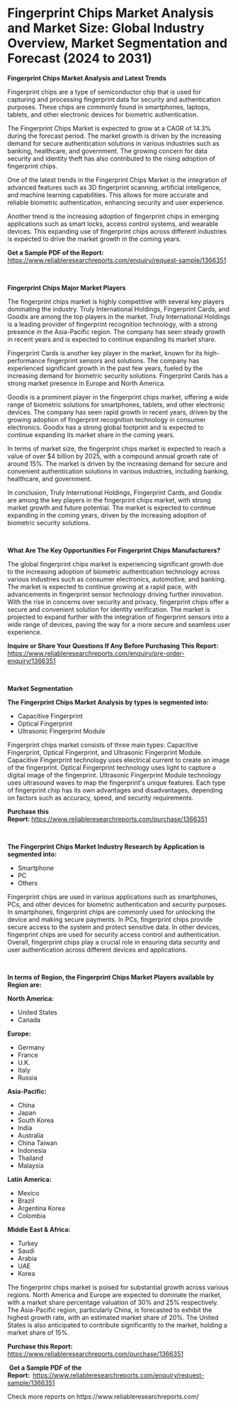 <p><h1>Fingerprint Chips Market Analysis and Market Size: Global Industry Overview, Market Segmentation and Forecast (2024 to 2031)</h1></p><p><strong>Fingerprint Chips Market Analysis and Latest Trends</strong></p>
<p><p>Fingerprint chips are a type of semiconductor chip that is used for capturing and processing fingerprint data for security and authentication purposes. These chips are commonly found in smartphones, laptops, tablets, and other electronic devices for biometric authentication.</p><p>The Fingerprint Chips Market is expected to grow at a CAGR of 14.3% during the forecast period. The market growth is driven by the increasing demand for secure authentication solutions in various industries such as banking, healthcare, and government. The growing concern for data security and identity theft has also contributed to the rising adoption of fingerprint chips.</p><p>One of the latest trends in the Fingerprint Chips Market is the integration of advanced features such as 3D fingerprint scanning, artificial intelligence, and machine learning capabilities. This allows for more accurate and reliable biometric authentication, enhancing security and user experience.</p><p>Another trend is the increasing adoption of fingerprint chips in emerging applications such as smart locks, access control systems, and wearable devices. This expanding use of fingerprint chips across different industries is expected to drive the market growth in the coming years.</p></p>
<p><strong>Get a Sample PDF of the Report:&nbsp;</strong> <a href="https://www.reliableresearchreports.com/enquiry/request-sample/1366351">https://www.reliableresearchreports.com/enquiry/request-sample/1366351</a></p>
<p>&nbsp;</p>
<p><strong>Fingerprint Chips Major Market Players</strong></p>
<p><p>The fingerprint chips market is highly competitive with several key players dominating the industry. Truly International Holdings, Fingerprint Cards, and Goodix are among the top players in the market. Truly International Holdings is a leading provider of fingerprint recognition technology, with a strong presence in the Asia-Pacific region. The company has seen steady growth in recent years and is expected to continue expanding its market share.</p><p>Fingerprint Cards is another key player in the market, known for its high-performance fingerprint sensors and solutions. The company has experienced significant growth in the past few years, fueled by the increasing demand for biometric security solutions. Fingerprint Cards has a strong market presence in Europe and North America.</p><p>Goodix is a prominent player in the fingerprint chips market, offering a wide range of biometric solutions for smartphones, tablets, and other electronic devices. The company has seen rapid growth in recent years, driven by the growing adoption of fingerprint recognition technology in consumer electronics. Goodix has a strong global footprint and is expected to continue expanding its market share in the coming years.</p><p>In terms of market size, the fingerprint chips market is expected to reach a value of over $4 billion by 2025, with a compound annual growth rate of around 15%. The market is driven by the increasing demand for secure and convenient authentication solutions in various industries, including banking, healthcare, and government.</p><p>In conclusion, Truly International Holdings, Fingerprint Cards, and Goodix are among the key players in the fingerprint chips market, with strong market growth and future potential. The market is expected to continue expanding in the coming years, driven by the increasing adoption of biometric security solutions.</p></p>
<p>&nbsp;</p>
<p><strong>What Are The Key Opportunities For Fingerprint Chips Manufacturers?</strong></p>
<p><p>The global fingerprint chips market is experiencing significant growth due to the increasing adoption of biometric authentication technology across various industries such as consumer electronics, automotive, and banking. The market is expected to continue growing at a rapid pace, with advancements in fingerprint sensor technology driving further innovation. With the rise in concerns over security and privacy, fingerprint chips offer a secure and convenient solution for identity verification. The market is projected to expand further with the integration of fingerprint sensors into a wide range of devices, paving the way for a more secure and seamless user experience.</p></p>
<p><strong>Inquire or Share Your Questions If Any Before Purchasing This Report:</strong> <a href="https://www.reliableresearchreports.com/enquiry/pre-order-enquiry/1366351">https://www.reliableresearchreports.com/enquiry/pre-order-enquiry/1366351</a></p>
<p>&nbsp;</p>
<p><strong>Market Segmentation</strong></p>
<p><strong>The Fingerprint Chips Market Analysis by types is segmented into:</strong></p>
<p><ul><li>Capacitive Fingerprint</li><li>Optical Fingerprint</li><li>Ultrasonic Fingerprint Module</li></ul></p>
<p><p>Fingerprint chips market consists of three main types: Capacitive Fingerprint, Optical Fingerprint, and Ultrasonic Fingerprint Module. Capacitive Fingerprint technology uses electrical current to create an image of the fingerprint. Optical Fingerprint technology uses light to capture a digital image of the fingerprint. Ultrasonic Fingerprint Module technology uses ultrasound waves to map the fingerprint's unique features. Each type of fingerprint chip has its own advantages and disadvantages, depending on factors such as accuracy, speed, and security requirements.</p></p>
<p><strong>Purchase this Report:&nbsp;</strong><a href="https://www.reliableresearchreports.com/purchase/1366351">https://www.reliableresearchreports.com/purchase/1366351</a></p>
<p>&nbsp;</p>
<p><strong>The Fingerprint Chips Market Industry Research by Application is segmented into:</strong></p>
<p><ul><li>Smartphone</li><li>PC</li><li>Others</li></ul></p>
<p><p>Fingerprint chips are used in various applications such as smartphones, PCs, and other devices for biometric authentication and security purposes. In smartphones, fingerprint chips are commonly used for unlocking the device and making secure payments. In PCs, fingerprint chips provide secure access to the system and protect sensitive data. In other devices, fingerprint chips are used for security access control and authentication. Overall, fingerprint chips play a crucial role in ensuring data security and user authentication across different devices and applications.</p></p>
<p>&nbsp;</p>
<p><strong>In terms of Region, the Fingerprint Chips Market Players available by Region are:</strong></p>
<p>
    <p> <strong> North America: </strong>
        <ul>
            <li>United States</li>
            <li>Canada</li>
        </ul>
        </p> 
    <p> <strong> Europe: </strong>
        <ul>
            <li>Germany</li>
            <li>France</li>
            <li>U.K.</li>
            <li>Italy</li>
            <li>Russia</li>
        </ul>
        </p> 
    <p> <strong> Asia-Pacific: </strong>
        <ul>
            <li>China</li>
            <li>Japan</li>
            <li>South Korea</li>
            <li>India</li>
            <li>Australia</li>
            <li>China Taiwan</li>
            <li>Indonesia</li>
            <li>Thailand</li>
            <li>Malaysia</li>
        </ul>
        </p> 
    <p> <strong> Latin America: </strong>
        <ul>
            <li>Mexico</li>
            <li>Brazil</li>
            <li>Argentina Korea</li>
            <li>Colombia</li>
        </ul>
        </p> 
    <p> <strong> Middle East & Africa: </strong>
        <ul>
            <li>Turkey</li>
            <li>Saudi</li>
            <li>Arabia</li>
            <li>UAE</li>
            <li>Korea</li>
        </ul>
    </p>
    </p>
<p><p>The fingerprint chips market is poised for substantial growth across various regions. North America and Europe are expected to dominate the market, with a market share percentage valuation of 30% and 25% respectively. The Asia-Pacific region, particularly China, is forecasted to exhibit the highest growth rate, with an estimated market share of 20%. The United States is also anticipated to contribute significantly to the market, holding a market share of 15%.</p></p>
<p><strong>Purchase this Report: </strong><a href="https://www.reliableresearchreports.com/purchase/1366351">https://www.reliableresearchreports.com/purchase/1366351</a></p>
<p>&nbsp;<strong>Get a Sample PDF of the Report:&nbsp;&nbsp;</strong><a href="https://www.reliableresearchreports.com/enquiry/request-sample/1366351">https://www.reliableresearchreports.com/enquiry/request-sample/1366351</a></p>
<p><strong></strong></p>
<p>Check more reports on https://www.reliableresearchreports.com/</p>